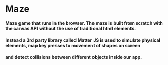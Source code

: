 # Maze

#### Maze game that runs in the browser. The maze is built from scratch with the canvas API without the use of traditional html elements.
#### Instead a 3rd party library called Matter JS is used to simulate physical elements, map key presses to movement of shapes on screen
#### and detect collisions between different objects inside our app.
